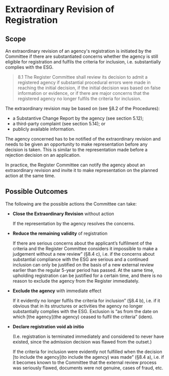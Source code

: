 # Extraordinary Revision of Registration

## Scope

An extraordinary revision of an agency's registration is initiated by the Committee if there are substantiated concerns whether the agency is still eligible for registration and fulfils the criteria for inclusion, i.e. substantially complies with the ESG.

> 8.1 The Register Committee shall review its decision to admit a registered agency if substantial procedural errors were made in reaching the initial decision, if the initial decision was based on false information or evidence, or if there are major concerns that the registered agency no longer fulfils the criteria for inclusion.

The extraordinary revision may be based on (see §8.2 of the Procedures):

 -   a Substantive Change Report by the agency (see section 5.12);
 -   a third-party complaint (see section 5.14); or
 -   publicly available information.

The agency concerned has to be notified of the extraordinary revision and needs to be given an opportunity to make representation before any decision is taken. This is similar to the representation made before a rejection decision on an application.

In practice, the Register Committee can notify the agency about an extraordinary revision and invite it to make representation on the planned action at the same time.

## Possible Outcomes

The following are the possible actions the Committee can take:

 - **Close the Extraordinary Revision** without action

	If the representation by the agency resolves the concerns.

 - **Reduce the remaining validity** of registration

	If there are serious concerns about the applicant’s fulfilment of the criteria and the Register Committee considers it impossible to make a judgement without a new review” (§8.4 c), i.e. if the concerns about substantial compliance with the ESG are serious and a continued inclusion can only be justified on the basis of a new external review earlier than the regular 5-year period has passed. At the same time, upholding registration can be justified for a certain time, and there is no reason to exclude the agency from the Register immediately.

 - **Exclude the agency** with immediate effect

	If it evidently no longer fulfils the criteria for inclusion” (§8.4 b), i.e. if it obvious that in its structures or activities the agency no longer substantially complies with the ESG. Exclusion is “as from the date on which [the agency](the agency) ceased to fulfil the criteria” (idem).

 - **Declare registration void ab initio**

	(I.e. registration is terminated immediately and considered to never have existed, since the admission decision was flawed from the outset.)

	If the criteria for inclusion were evidently not fulfilled when the decision [to include the agency](to include the agency) was made” (§8.4 a), i.e. if it becomes known to the Committee that the external review process was seriously flawed, documents were not genuine, cases of fraud, etc.

